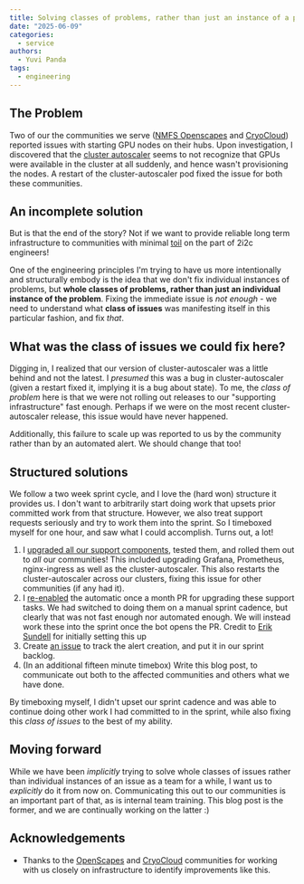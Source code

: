 ```yaml
---
title: Solving classes of problems, rather than just an instance of a problem (with an example)
date: "2025-06-09"
categories:
  - service
authors:
  - Yuvi Panda
tags:
  - engineering
---
```


## The Problem

Two of our the communities we serve ([NMFS Openscapes](https://nmfs-openscapes.github.io/) and [CryoCloud](https://book.cryointhecloud.com)) reported issues with starting GPU nodes on their hubs. Upon investigation, I discovered that the [cluster autoscaler](https://github.com/kubernetes/autoscaler) seems to not recognize that GPUs were available in the cluster at all suddenly, and hence wasn't provisioning the nodes. A restart of the cluster-autoscaler pod fixed the issue for both these communities.

## An incomplete solution

But is that the end of the story? Not if we want to provide reliable long term infrastructure to communities with minimal [toil](https://sre.google/sre-book/eliminating-toil/) on the part of 2i2c engineers!

One of the engineering principles I'm trying to have us more intentionally and structurally embody is the idea that we don't fix individual instances of problems, but **whole classes of problems, rather than just an individual instance of the problem**. Fixing the immediate issue is *not enough* - we need to understand what **class of issues** was manifesting itself in this particular fashion, and fix *that*.

## What was the **class of issues** we could fix here?

Digging in, I realized that our version of cluster-autoscaler was a little behind and not the latest. I *presumed* this was a bug in cluster-autoscaler (given a restart fixed it, implying it is a bug about state). To me, the *class of problem* here is that we were not rolling out releases to our "supporting infrastructure" fast enough. Perhaps if we were on the most recent cluster-autoscaler release, this issue would have never happened.

Additionally, this failure to scale up was reported to us by the community rather than by an automated alert. We should change that too!

## Structured solutions

We follow a two week sprint cycle, and I love the (hard won) structure it provides us. I don't want to arbitrarily start doing work that upsets prior committed work from that structure. However, we also treat support requests seriously and try to work them into the sprint. So I timeboxed myself for one hour, and saw what I could accomplish. Turns out, a lot!

1. I [upgraded all our support components](https://github.com/2i2c-org/infrastructure/pull/6183), tested them, and rolled them out to *all* our communities! This included upgrading Grafana, Prometheus, nginx-ingress as well as the cluster-autoscaler. This also restarts the cluster-autoscaler across our clusters, fixing this issue for other communities (if any had it).
2. I [re-enabled](https://github.com/2i2c-org/infrastructure/pull/6182) the automatic once a month PR for upgrading these support tasks. We had switched to doing them on a manual sprint cadence, but clearly that was not fast enough nor automated enough. We will instead work these into the sprint once the bot opens the PR. Credit to [Erik Sundell](https://github.com/consideratio) for initially setting this up
3. Create [an issue](https://github.com/2i2c-org/infrastructure/issues/6185) to track the alert creation, and put it in our sprint backlog.
4. (In an additional fifteen minute timebox) Write this blog post, to communicate out both to the affected communities and others what we have done.

By timeboxing myself, I didn't upset our sprint cadence and was able to continue doing other work I had committed to in the sprint, while also fixing this *class of issues* to the best of my ability.

## Moving forward

While we have been *implicitly* trying to solve whole classes of issues rather than individual instances of an issue as a team for a while, I want us to *explicitly* do it from now on. Communicating this out to our communities is an important part of that, as is internal team training. This blog post is the former, and we are continually working on the latter :)

## Acknowledgements

- Thanks to the [OpenScapes](../../../collaborators/openscapes/) and [CryoCloud](../../../collaborators/cryocloud/) communities for working with us closely on infrastructure to identify improvements like this.
